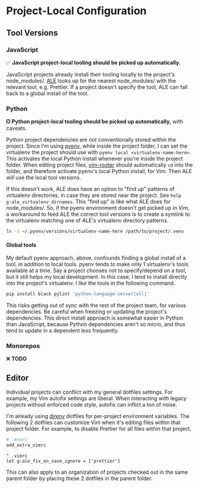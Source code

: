 # Project-Local Configuration

## Tool Versions

### JavaScript

✅ **JavaScript project-local tooling should be picked up automatically.**

JavaScript projects already install their tooling locally to the project's
node_modules/. [ALE](https://github.com/dense-analysis/ale) looks up for the
nearest node_modules/ with the relevant tool, e.g. Prettier. If a project
doesn't specify the tool, ALE can fall back to a global install of the tool.

### Python

❎ **Python project-local tooling should be picked up automatically,** with
caveats.

Python project dependencies are _not_ conventionally stored within the project.
Since I'm using [pyenv](https://github.com/pyenv/pyenv), while inside the
project folder, I can set the virtualenv the project should use with `pyenv
local <virtualenv-name-here>`. This activates the local Python install whenever
you're inside the project folder. When editing project files,
[vim-rooter](https://github.com/airblade/vim-rooter) should automatically `cd`
into the folder, and therefore activate pyenv's local Python install, for Vim.
Then ALE will use the local tool versions.

If this doesn't work, ALE does have an option to "find up" patterns of
virtualenv directories, in case they are stored near the project. See `help
g:ale_virtualenv_dirnames`. This "find up" is like what ALE does for
node_modules/. So, if the pyenv environment doesn't get picked up in Vim, a
workaround to feed ALE the correct tool versions is to create a symlink to the
virtualenv matching one of ALE's virtualenv directory patterns.

```sh
ln -s ~/.pyenv/versions/virtualenv-name-here /path/to/project/.venv
```

#### Global tools

My default pyenv approach, above, confounds finding a global install of a tool,
in addition to local tools. pyenv tends to make only 1 virtualenv's tools
available at a time. Say a project chooses not to specify/depend on a tool, but
it still helps my local development. In this case, I tend to install directly
into the project's virtualenv. I like the tools in the following command.

```sh
pip install black pylint 'python-language-server[all]'
```

 This risks getting out of sync with the rest of the project team, for various
 dependencies. Be careful when freezing or updating the project's dependencies.
 This direct install approach is somewhat easier in Python than JavaScript,
 because Python dependencies aren't so micro, and thus tend to update in a
 dependent less frequently.

### Monorepos

❌ **TODO**

## Editor

Individual projects can conflict with my general dotfiles settings. For
example, my Vim autofix settings are liberal. When interacting with legacy
projects without enforced code style, autofix can inflict a ton of noise.

I'm already using [direnv](https://direnv.net/) dotfiles for per-project
environment variables. The following 2 dotfiles can customize Vim when it's
editing files within that project folder. For example, to disable Prettier for
all files within that project.

```sh
# .envrc
add_extra_vimrc
```

```vim
" .vimrc
let g:ale_fix_on_save_ignore = ['prettier']
```

This can also apply to an organization of projects checked out in the same
parent folder by placing these 2 dotfiles in the parent folder.
